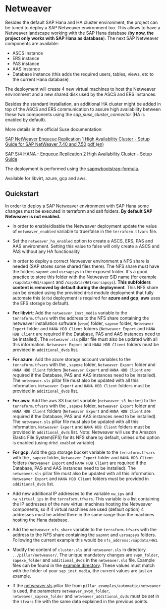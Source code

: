 # Netweaver

Besides the default SAP Hana and HA cluster environment, the project can be tuned to deploy a SAP Netweaver environment too. This allows to have a Netweaver landscape working with the SAP Hana database (**by now, the project only works with SAP Hana as database**). The next SAP Netweaver components are available:
- ASCS instance
- ERS instance
- PAS instance
- AAS instance
- Database instance (this adds the required users, tables, views, etc to the current Hana database)

The deployment will create 4 new virtual machines to host the Netweaver environment and a new shared disk used by the ASCS and ERS instances.

Besides the standard installation, an additional HA cluster might be added in top of the ASCS and ERS communication to assure high availability between these two components using the *sap_suse_cluster_connector* (HA is enabled by default).

More details in the official Suse documentation: 

[SAP NetWeaver Enqueue Replication 1 High Availability Cluster - Setup Guide for SAP NetWeaver 7.40 and 7.50](https://documentation.suse.com/sbp/all/html/SAP_NW740_SLE15_SetupGuide/index.html) [pdf (en)](https://documentation.suse.com/sbp/all/pdf/SAP_NW740_SLE15_SetupGuide_color_en.pdf)

[SAP S/4 HANA - Enqueue Replication 2 High Availability Cluster - Setup Guide](https://documentation.suse.com/sbp/all/html/SAP_S4HA10_SetupGuide-SLE15/index.html)

The deployment is performed using the [sapnwbootstrap-formula](https://github.com/SUSE/sapnwbootstrap-formula).

Available for libvirt, azure, gcp and aws.

## Quickstart

In order to deploy a SAP Netweaver environment with SAP Hana some changes must be executed in terraform and salt folders. **By default SAP Netweaver is not enabled.**

- In order to enable/disable the Netweaver deployment update the value of `netweaver_enabled` variable to true/false in the `terraform.tfvars` file.

- Set the `netweaver_ha_enabled` option to create a ASCS, ERS, PAS and AAS environment. Setting this value to false will only create a ASCS and PAS without any HA functionality

- In order to deploy a correct Netweaver environment a NFS share is needed (SAP stores some shared files there). The NFS share must have the folders `sapmnt` and `usrsapsys` in the exposed folder. It's a good practice to store this folder with the Netweaver SID name (for example `/sapdata/HA1/sapmnt` and `/sapdata/HA1/usrsapsys`). **This subfolders content is removed by default during the deployment**. This NFS share can be created using the provided `drbd` module deployment that fully automate this (`drbd` deployment is required for **azure and gcp**, **aws** uses the EFS storage by default).

- **For libvirt**: Add the `netweaver_inst_media` variable to the `terraform.tfvars` with the address to the NFS share containing the netweaver installation software (`swpm`) folder, `sapexe` folder, `Netweaver Export` folder and `HANA HDB Client` folders (`Netweaver Export` and `HANA HDB Client` are required if the Database, PAS and AAS instances need to be installed). The `netweaver.sls` pillar file must also be updated with all this information. `Netweaver Export` and `HANA HDB Client` folders must be provided in `additional_dvds` list.

- **For azure**: Add the azure storage account variables to the `terraform.tfvars` with the , `sapexe` folder, `Netweaver Export` folder and `HANA HDB Client` folders (`Netweaver Export` and `HANA HDB Client` are required if the Database, PAS and AAS instances need to be installed). The `netweaver.sls` pillar file must also be updated with all this information. `Netweaver Export` and `HANA HDB Client` folders must be provided in `additional_dvds` list.

- **For aws**: Add the aws S3 bucket variable (`netweaver_s3_bucket`) to the `terraform.tfvars` with the , `sapexe` folder, `Netweaver Export` folder and `HANA HDB Client` folders (`Netweaver Export` and `HANA HDB Client` are required if the Database, PAS and AAS instances need to be installed). The `netweaver.sls` pillar file must also be updated with all this information. `Netweaver Export` and `HANA HDB Client` folders must be provided in `additional_dvds` list. Note: Netweaver will use the Amazon Elastic File System(EFS) for its NFS share by default, unless drbd option is enabled (using `drbd_enabled` variable).


- **For gcp**: Add the gcp storage bucket variable to the `terraform.tfvars` with the , `sapexe` folder, `Netweaver Export` folder and `HANA HDB Client` folders (`Netweaver Export` and `HANA HDB Client` are required if the Database, PAS and AAS instances need to be installed). The `netweaver.sls` pillar file must also be updated with all this information. `Netweaver Export` and `HANA HDB Client` folders must be provided in `additional_dvds` list.

- Add new additional IP addresses to the variable `nw_ips` and `nw_virtual_ips` in the `terraform.tfvars`. This variable is a list containing the IP addresses of the new virtual machines hosting the Netweaver components, so if 4 virtual machines are used (default option) 4 addresses must be added there in the same range than the machines hosting the Hana database.

- Add the `netweaver_nfs_share` variable to the `terraform.tfvars` with the address to the NFS share containing the `sapmnt` and `usrsapsys` folders. Following the current example this would be `nfs_address:/sapdata/HA1`.

- Modify the content of `cluster.sls` and `netweaver.sls` in directory `../pillar/netweaver/`. The unique mandatory changes are `swpm_folder`, `sapexe_folder` and `additional_dvds` in the `netweaver.sls` file. Example files can be found in the [example directory](../pillar_examples/automatic/netweaver/). These values must match with the folder of your `sap_inst_media`, the current values are just an example.

- If the [netweaver.sls](../pillar_examples/automatic/netweaver/netweaver.sls) pillar file from `pillar_examples/automatic/netweaver` is used, the parameters `netweaver_swpm_folder`, `netweaver_sapexe_folder` and `netweaver_additional_dvds` must be set in the `tfvars` file with the same data explained in the previous points.
